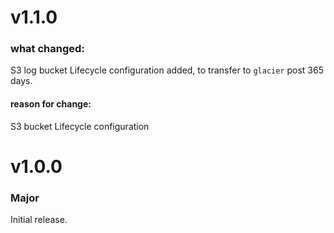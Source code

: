 # v1.1.0

### what changed:

S3 log bucket Lifecycle configuration added, to transfer to `glacier` post 365 days.

#### reason for change:

S3 bucket Lifecycle configuration

# v1.0.0

### Major

Initial release.
